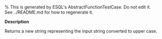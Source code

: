 % This is generated by ESQL's AbstractFunctionTestCase. Do not edit it. See ../README.md for how to regenerate it.

**Description**

Returns a new string representing the input string converted to upper case.

